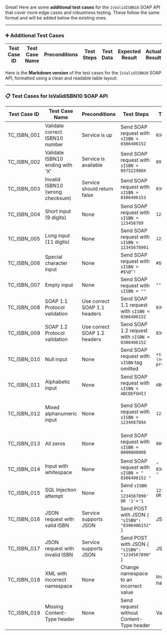 Great! Here are some **additional test cases** for the `IsValidISBN10` SOAP API that cover more edge cases and robustness testing. These follow the same format and will be added below the existing ones.

---

### ➕ **Additional Test Cases**

| Test Case ID  | Test Case Name                 | Preconditions         | Test Steps                                      | Test Data                | Expected Result            | Actual Result | Status (Pass/Fail) | Remarks                                          |
| ------------- | ------------------------------ | --------------------- | ----------------------------------------------- | ------------------------ | -------------------------- | ------------- | ------------------ | ------------------------------------------------ |
Here is the **Markdown version** of the test cases for the `IsValidISBN10` SOAP API, formatted using a clean and readable table layout:

---

### 📋 **Test Cases for IsValidISBN10 SOAP API**

| Test Case ID  | Test Case Name                  | Preconditions                | Test Steps                                      | Test Data     | Expected Result               | Actual Result | Status (Pass/Fail) | Remarks                      |
| ------------- | ------------------------------- | ---------------------------- | ----------------------------------------------- | ------------- | ----------------------------- | ------------- | ------------------ | ---------------------------- |
| TC\_ISBN\_001 | Validate correct ISBN10 number  | Service is up                | Send SOAP request with `sISBN = 0306406152`     | `0306406152`  | `IsValidISBN10Result = true`  | —             | —                  | Valid ISBN test              |
| TC\_ISBN\_002 | Validate ISBN10 ending with 'X' | Service is available         | Send SOAP request with `sISBN = 097522980X`     | `097522980X`  | `IsValidISBN10Result = true`  | —             | —                  | Valid ISBN with checksum 'X' |
| TC\_ISBN\_003 | Invalid ISBN10 (wrong checksum) | Service should return false  | Send SOAP request with `sISBN = 0306406153`     | `0306406153`  | `IsValidISBN10Result = false` | —             | —                  | Invalid checksum             |
| TC\_ISBN\_004 | Short input (9 digits)          | None                         | Send SOAP request with `sISBN = 123456789`      | `123456789`   | `IsValidISBN10Result = false` | —             | —                  | Too short                    |
| TC\_ISBN\_005 | Long input (11 digits)          | None                         | Send SOAP request with `sISBN = 12345678901`    | `12345678901` | `IsValidISBN10Result = false` | —             | —                  | Too long                     |
| TC\_ISBN\_006 | Special character input         | None                         | Send SOAP request with `sISBN = #$%@^!`         | `#$%@^!`      | `Error or false`              | —             | —                  | Special characters           |
| TC\_ISBN\_007 | Empty input                     | None                         | Send SOAP request with `sISBN = ""`             | `""`          | `Error or false`              | —             | —                  | Blank input                  |
| TC\_ISBN\_008 | SOAP 1.1 Protocol validation    | Use correct SOAP 1.1 headers | Send SOAP 1.1 request with `sISBN = 0306406152` | `0306406152`  | `IsValidISBN10Result = true`  | —             | —                  | SOAP 1.1                     |
| TC\_ISBN\_009 | SOAP 1.2 Protocol validation    | Use correct SOAP 1.2 headers | Send SOAP 1.2 request with `sISBN = 0306406152` | `0306406152`  | `IsValidISBN10Result = true`  | —             | —                  | SOAP 1.2                     |
| TC\_ISBN\_010 | Null input                     | None                  | Send SOAP request with `sISBN` tag omitted      | `<sISBN> (not provided)` | Server error or `false`    | —             | —                  | Null field handling                              |
| TC\_ISBN\_011 | Alphabetic input               | None                  | Send SOAP request with `sISBN = ABCDEFGHIJ`     | `ABCDEFGHIJ`             | `false` or error           | —             | —                  | Purely alphabetic input                          |
| TC\_ISBN\_012 | Mixed alphanumeric input       | None                  | Send SOAP request with `sISBN = 1234X6789A`     | `1234X6789A`             | `false`                    | —             | —                  | Mixed input with invalid placement of characters |
| TC\_ISBN\_013 | All zeros                      | None                  | Send SOAP request with `sISBN = 0000000000`     | `0000000000`             | `false`                    | —             | —                  | Invalid even if structurally 10 digits           |
| TC\_ISBN\_014 | Input with whitespace          | None                  | Send SOAP request with `sISBN = " 0306406152 "` | `" 0306406152 "`         | `false` or error           | —             | —                  | Test whitespace trimming                         |
| TC\_ISBN\_015 | SQL Injection attempt          | None                  | Send `sISBN = 1234567890' OR '1'='1`            | `1234567890' OR '1'='1`  | `false` or sanitized input | —             | —                  | Security test                                    |
| TC\_ISBN\_016 | JSON request with valid ISBN   | Service supports JSON | Send POST with JSON `{ "sISBN": "0306406152" }` | JSON input               | `true`                     | —             | —                  | JSON request format                              |
| TC\_ISBN\_017 | JSON request with invalid ISBN | Service supports JSON | Send POST with JSON `{ "sISBN": "1234567890" }` | JSON input               | `false`                    | —             | —                  | JSON invalid case                                |
| TC\_ISBN\_018 | XML with incorrect namespace   | None                  | Change namespace to an incorrect value          | Invalid namespace        | `error`                    | —             | —                  | XML structure validation                         |
| TC\_ISBN\_019 | Missing Content-Type header    | None                  | Send request without Content-Type header        | Valid body               | HTTP 415 or error          | —             | —                  | Header requirement validation                    |




